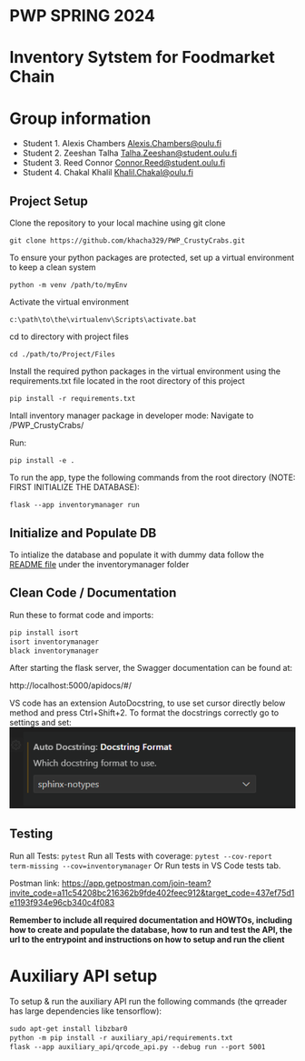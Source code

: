 # PWP SPRING 2024
# Inventory Sytstem for Foodmarket Chain
# Group information
* Student 1. Alexis Chambers	Alexis.Chambers@oulu.fi
* Student 2. Zeeshan	Talha	Talha.Zeeshan@student.oulu.fi
* Student 3. Reed	Connor	Connor.Reed@student.oulu.fi
* Student 4. Chakal	Khalil	Khalil.Chakal@oulu.fi


## Project Setup

Clone the repository to your local machine using git clone
```
git clone https://github.com/khacha329/PWP_CrustyCrabs.git
```
To ensure your python packages are protected, set up a virtual environment to keep a clean system

```
python -m venv /path/to/myEnv
```
Activate the virtual environment

```
c:\path\to\the\virtualenv\Scripts\activate.bat
```

cd to directory with project files

```
cd ./path/to/Project/Files
```

Install the required python packages in the virtual environment using the requirements.txt file located in the root directory of this project

```
pip install -r requirements.txt 
```

Intall inventory manager package in developer mode:
Navigate to /PWP_CrustyCrabs/

Run:

```
pip install -e .
```

To run the app, type the following commands from the root directory (NOTE: FIRST INITIALIZE THE DATABASE):

```
flask --app inventorymanager run
```

## Initialize and Populate DB

To intialize the database and populate it with dummy data follow the [README file](https://github.com/khacha329/PWP_CrustyCrabs/blob/main/inventorymanager/README.md) under the inventorymanager folder



## Clean Code / Documentation

Run these to format code and imports:

```
pip install isort
isort inventorymanager
black inventorymanager
```

After starting the flask server, the Swagger documentation can be found at:

http://localhost:5000/apidocs/#/

VS code has an extension AutoDocstring, to use set cursor directly below method and press Ctrl+Shift+2.
To format the docstrings correctly go to settings and set:
![alt text](/images/autodoc.png)


## Testing

Run all Tests: `pytest`
Run all Tests with coverage: `pytest --cov-report term-missing --cov=inventorymanager`
Or Run tests in VS Code tests tab. 

Postman link: https://app.getpostman.com/join-team?invite_code=a11c54208bc216362b9fde402feec912&target_code=437ef75d1e1193f934e96cb340c4f083    

__Remember to include all required documentation and HOWTOs, including how to create and populate the database, how to run and test the API, the url to the entrypoint and instructions on how to setup and run the client__


# Auxiliary API setup
To setup & run the auxiliary API run the following commands (the qrreader has large dependencies like tensorflow):
```
sudo apt-get install libzbar0
python -m pip install -r auxiliary_api/requirements.txt
flask --app auxiliary_api/qrcode_api.py --debug run --port 5001
```